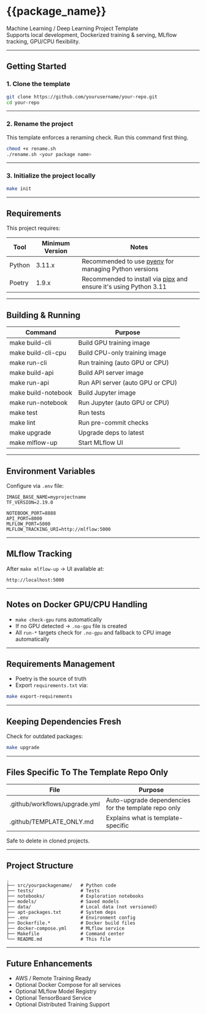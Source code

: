 # {{package_name}}

Machine Learning / Deep Learning Project Template  
Supports local development, Dockerized training & serving, MLflow tracking, GPU/CPU flexibility.

---

## Getting Started

### 1. Clone the template

```bash
git clone https://github.com/yourusername/your-repo.git
cd your-repo
```

---

### 2. Rename the project

This template enforces a renaming check.
Run this command first thing.

```bash
chmod +x rename.sh
./rename.sh <your package name>
```

---

### 3. Initialize the project locally

```bash
make init
```

---

## Requirements

This project requires:

|Tool|Minimum Version|Notes|
|----|----------------|-----|
|Python|3.11.x|Recommended to use [pyenv](https://github.com/pyenv/pyenv) for managing Python versions|
|Poetry|1.9.x|Recommended to install via [pipx](https://pipx.pypa.io/) and ensure it's using Python 3.11|


---

## Building & Running

|Command|Purpose|
|-------|-------|
|make build-cli|Build GPU training image|
|make build-cli-cpu|Build CPU-only training image|
|make run-cli|Run training (auto GPU or CPU)|
|make build-api|Build API server image|
|make run-api|Run API server (auto GPU or CPU)|
|make build-notebook|Build Jupyter image|
|make run-notebook|Run Jupyter (auto GPU or CPU)|
|make test|Run tests|
|make lint|Run pre-commit checks|
|make upgrade|Upgrade deps to latest|
|make mlflow-up|Start MLflow UI|

---

## Environment Variables

Configure via `.env` file:

```dotenv
IMAGE_BASE_NAME=myprojectname
TF_VERSION=2.19.0

NOTEBOOK_PORT=8888
API_PORT=8000
MLFLOW_PORT=5000
MLFLOW_TRACKING_URI=http://mlflow:5000
```

---

## MLflow Tracking

After `make mlflow-up` → UI available at:

```
http://localhost:5000
```

---

## Notes on Docker GPU/CPU Handling

- `make check-gpu` runs automatically
- If no GPU detected → `.no-gpu` file is created
- All `run-*` targets check for `.no-gpu` and fallback to CPU image automatically

---

## Requirements Management

- Poetry is the source of truth
- Export `requirements.txt` via:

```bash
make export-requirements
```

---

## Keeping Dependencies Fresh

Check for outdated packages:

```bash
make upgrade
```

---

## Files Specific To The Template Repo Only

|File|Purpose|
|----|-------|
|.github/workflows/upgrade.yml|Auto-upgrade dependencies for the template repo only|
|.github/TEMPLATE_ONLY.md|Explains what is template-specific|

Safe to delete in cloned projects.

---

## Project Structure

```
.
├── src/yourpackagename/   # Python code
├── tests/                 # Tests
├── notebooks/             # Exploration notebooks
├── models/                # Saved models
├── data/                  # Local data (not versioned)
├── apt-packages.txt       # System deps
├── .env                   # Environment config
├── Dockerfile.*           # Docker build files
├── docker-compose.yml     # MLflow service
├── Makefile               # Command center
└── README.md              # This file
```

---

## Future Enhancements

- AWS / Remote Training Ready
- Optional Docker Compose for all services
- Optional MLflow Model Registry
- Optional TensorBoard Service
- Optional Distributed Training Support

